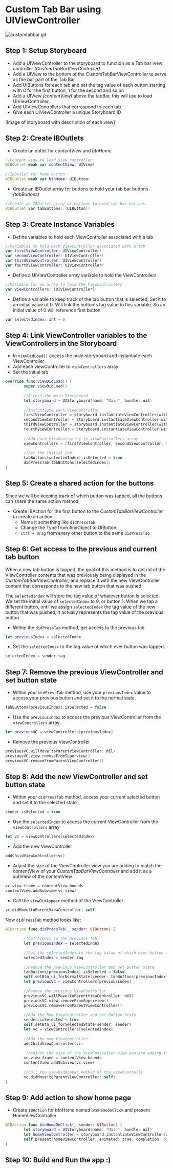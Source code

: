 # Custom Tab Bar using UIViewController

![customtabbar.git](https://github.com/anasamanp/CustomTabBar/blob/master/CustomTabBar_320.gif)

## Step 1: Setup Storyboard

- Add a UIViewController to the storyboard to function as a Tab bar view controller *(CustomTabBarViewController)*
- Add a UIView to the bottom of the CustomTabBarViewController  to serve as the bar part of the Tab Bar
- Add UIButtons for each tab and set the tag value of each button starting with 0 for the first button, 1 for the second and so on
- Add a UIView *(contentView)* above the tabBar, this will use to load UIViewController
- Add UIViewControllers that correspond to each tab
- Give each UIViewController a unique Storyboard ID

[Image of storyboard with description of each view]

## Step 2: Create IBOutlets

- Create an outlet for *contentVIew* and  *btnHome*

```swift
//Content view to load view controller
@IBOutlet weak var contentView: UIView!
    
//IBOutlet for home button
@IBOutlet weak var btnHome: UIButton!
```

- Create an IBOutlet array for buttons to hold your tab bar buttons *(tabButtons)*

```swift
//Create an IBOutlet array of buttons to hold tab bar buttons.
@IBOutlet var tabButtons: [UIButton]!
```

## Step 3: Create Instance Variables

- Define variables to hold each ViewController associated with a tab

```swift
//Variables to hold each ViewController associated with a tab
var firstViewController: UIViewController!
var secondViewController: UIViewController!
var thirdViewController: UIViewController!
var fourthViewController: UIViewController!
```

- Define a UIViewController array variable to hold the ViewControllers

```swift
//Variable for an array to hold the ViewControllers
var viewControllers: [UIViewController]!
```

- Define a variable to keep track of the tab button that is selected, Set it to an initial value of 0. Will link the button's tag value to this variable. So an initial value of 0 will reference first button

```swift
var selectedIndex: Int = 0
```
## Step 4: Link ViewController variables to the ViewControllers in the Storyboard

- In ```viewDidLoad()``` access the main storyboard and instantiate each ViewController
- Add each viewController to `viewControllers` array
- Set the initial tab

```swift
override func viewDidLoad() {
        super.viewDidLoad()
        
        //Access the main Storyboard
        let storyboard = UIStoryboard(name: "Main", bundle: nil)
        
        //Instantiate each ViewController
        firstViewController = storyboard.instantiateViewController(withIdentifier: "firstViewController")
        secondViewController = storyboard.instantiateViewController(withIdentifier: "secondViewController")
        thirdViewController = storyboard.instantiateViewController(withIdentifier: "thirdViewController")
        fourthViewController = storyboard.instantiateViewController(withIdentifier: "fourthViewController")
        
        //Add each viewController to viewControllers array
        viewControllers = [firstViewController, secondViewController, thirdViewController, fourthViewController]
        
        //Set the Initial tab
        tabButtons[selectedIndex].isSelected = true
        didPressTab(tabButtons[selectedIndex])
}
```
## Step 5: Create a shared action for the buttons

Since we will be keeping track of which button was tapped, all the buttons can share the same action method.

- Create IBAction for the first button to the *CustomTabBarViewController* to create an action.
	- Name it something like ```didPressTab```
	- Change the Type from AnyObject to UIButton
	- `ctrl + drag` from every other button to the same `didPressTab`

## Step 6: Get access to the previous and current tab button

When a new tab button is tapped, the goal of this method is to get rid of the ViewController contents that was previously being displayed in the *CustomTabBarViewController*, and replace it with the new ViewController content that corresponds to the new tab button that was pushed

The `selectedIndex` will store the tag value of whatever button is selected. We set the initial value of `selectedIndex` to 0, or button 1. When we tap a different button, until we assign `selectedIndex` the tag value of the new button that was pushed, it actually represents the tag value of the previous button.

- Within the `didPressTab` method, get access to the previous tab

```swift
let previousIndex = selectedIndex
```

- Set the `selectedIndex` to the tag value of which ever button was tapped.

```swift
selectedIndex = sender.tag
```

## Step 7: Remove the previous ViewController and set button state

- Within your `didPressTab` method, use your `previousIndex` value to access your previous button and set it to the normal state.

```swift
tabButtons[previousIndex].isSelected = false
```

- Use the `previousIndex` to access the previous ViewController from the `viewControllers` array.

```swift
let previousVC = viewControllers[previousIndex]
```

- Remove the previous ViewController

```swift
previousVC.willMove(toParentViewController: nil)
previousVC.view.removeFromSuperview()
previousVC.removeFromParentViewController()
```

## Step 8: Add the new ViewController and set button state

- Within your `didPressTab` method, access your current selected button and set it to the selected state

```swift
sender.isSelected = true
```

- Use the `selectedIndex` to access the current ViewController from the `viewControllers` array

```swift
let vc = viewControllers[selectedIndex]
```

- Add the new ViewController

```swift
addChildViewController(vc)
```

- Adjust the size of the ViewController view you are adding to match the contentView of your *CustomTabBarViewController* and add it as a subView of the contentView

```swift
vc.view.frame = contentView.bounds
contentView.addSubview(vc.view)
```

- Call the `viewDidAppear` method of the ViewController

```swift
vc.didMove(toParentViewController: self)
```

Now `didPressTab` method looks like:

```swift
@IBAction func didPressTab(_ sender: UIButton) {
        
        //Get Access to the previous tab
        let previousIndex = selectedIndex
        
        //Set the selectedIndex to the tag value of which ever button was tapped
        selectedIndex = sender.tag
        
        //Remove the Previous ViewController and Set Button State
        tabButtons[previousIndex].isSelected = false
        self.setBtn_ui_forNormalState(sender: tabButtons[previousIndex])
        let previousVC = viewControllers[previousIndex]
        
        //Remove the previous ViewController
        previousVC.willMove(toParentViewController: nil)
        previousVC.view.removeFromSuperview()
        previousVC.removeFromParentViewController()
        
        //Add the New ViewController and Set Button State
        sender.isSelected = true
        self.setBtn_ui_forSelectedState(sender: sender)
        let vc = viewControllers[selectedIndex]
        
        //Add the new ViewController.
        addChildViewController(vc)
        
         //Adjust the size of the ViewController view you are adding to match the contentView of your CustomTabBarViewController and add it as a subView of the contentView
        vc.view.frame = contentView.bounds
        contentView.addSubview(vc.view)
        
        //Call the viewDidAppear method of the ViewControlle
        vc.didMove(toParentViewController: self)
}
```

## Step 9: Add action to show home page

- Create `IBAction` for btnHome named `btnHomeOnClick` and present HomeViewController

```swift
@IBAction func btnHomeOnClick(_ sender: UIButton) {
        let storyboard = UIStoryboard(name: "Main", bundle: nil)
        let homeViewController = storyboard.instantiateViewController(withIdentifier: "HomeViewController")
        self.present(homeViewController, animated: true, completion: nil)
}
```

## Step 10: Build and Run the app :)



